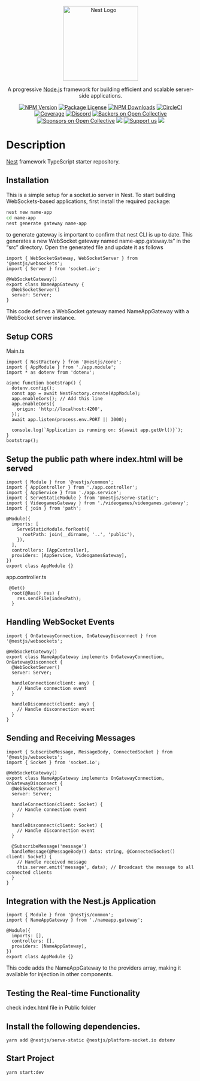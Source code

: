 <p align="center">
  <a href="http://nestjs.com/" target="blank"><img src="https://nestjs.com/img/logo-small.svg" width="200" alt="Nest Logo" /></a>
</p>

[circleci-image]: https://img.shields.io/circleci/build/github/nestjs/nest/master?token=abc123def456
[circleci-url]: https://circleci.com/gh/nestjs/nest

  <p align="center">A progressive <a href="http://nodejs.org" target="_blank">Node.js</a> framework for building efficient and scalable server-side applications.</p>
    <p align="center">
<a href="https://www.npmjs.com/~nestjscore" target="_blank"><img src="https://img.shields.io/npm/v/@nestjs/core.svg" alt="NPM Version" /></a>
<a href="https://www.npmjs.com/~nestjscore" target="_blank"><img src="https://img.shields.io/npm/l/@nestjs/core.svg" alt="Package License" /></a>
<a href="https://www.npmjs.com/~nestjscore" target="_blank"><img src="https://img.shields.io/npm/dm/@nestjs/common.svg" alt="NPM Downloads" /></a>
<a href="https://circleci.com/gh/nestjs/nest" target="_blank"><img src="https://img.shields.io/circleci/build/github/nestjs/nest/master" alt="CircleCI" /></a>
<a href="https://coveralls.io/github/nestjs/nest?branch=master" target="_blank"><img src="https://coveralls.io/repos/github/nestjs/nest/badge.svg?branch=master#9" alt="Coverage" /></a>
<a href="https://discord.gg/G7Qnnhy" target="_blank"><img src="https://img.shields.io/badge/discord-online-brightgreen.svg" alt="Discord"/></a>
<a href="https://opencollective.com/nest#backer" target="_blank"><img src="https://opencollective.com/nest/backers/badge.svg" alt="Backers on Open Collective" /></a>
<a href="https://opencollective.com/nest#sponsor" target="_blank"><img src="https://opencollective.com/nest/sponsors/badge.svg" alt="Sponsors on Open Collective" /></a>
  <a href="https://paypal.me/kamilmysliwiec" target="_blank"><img src="https://img.shields.io/badge/Donate-PayPal-ff3f59.svg"/></a>
    <a href="https://opencollective.com/nest#sponsor"  target="_blank"><img src="https://img.shields.io/badge/Support%20us-Open%20Collective-41B883.svg" alt="Support us"></a>
  <a href="https://twitter.com/nestframework" target="_blank"><img src="https://img.shields.io/twitter/follow/nestframework.svg?style=social&label=Follow"></a>
</p>
  <!--[![Backers on Open Collective](https://opencollective.com/nest/backers/badge.svg)](https://opencollective.com/nest#backer)
  [![Sponsors on Open Collective](https://opencollective.com/nest/sponsors/badge.svg)](https://opencollective.com/nest#sponsor)-->

# Description

[Nest](https://github.com/nestjs/nest) framework TypeScript starter repository.

## Installation

This is a simple setup for a socket.io server in Nest. To start building WebSockets-based applications, first install the required package:

```bash
nest new name-app
cd name-app
nest generate gateway name-app
```

to generate gateway is important to confirm that nest CLI is up to date. This generates a new WebSocket gateway named name-app.gateway.ts” in the “src” directory. Open the generated file and update it as follows

```dotnetcli
import { WebSocketGateway, WebSocketServer } from '@nestjs/websockets';
import { Server } from 'socket.io';

@WebSocketGateway()
export class NameAppGateway {
  @WebSocketServer()
  server: Server;
}
```
This code defines a WebSocket gateway named NameAppGateway with a WebSocket server instance.

## Setup CORS
Main.ts
```dotnetcli
import { NestFactory } from '@nestjs/core';
import { AppModule } from './app.module';
import * as dotenv from 'dotenv';

async function bootstrap() {
  dotenv.config();
  const app = await NestFactory.create(AppModule);
  app.enableCors(); // Add this line
  app.enableCors({
    origin: 'http://localhost:4200',
  });
  await app.listen(process.env.PORT || 3000);

  console.log(`Application is running on: ${await app.getUrl()}`);
}
bootstrap();
```

## Setup the public path where index.html will be served

```dotnetcli
import { Module } from '@nestjs/common';
import { AppController } from './app.controller';
import { AppService } from './app.service';
import { ServeStaticModule } from '@nestjs/serve-static';
import { VideogamesGateway } from './videogames/videogames.gateway';
import { join } from 'path';

@Module({
  imports: [
    ServeStaticModule.forRoot({
      rootPath: join(__dirname, '..', 'public'),
    }),
  ],
  controllers: [AppController],
  providers: [AppService, VideogamesGateway],
})
export class AppModule {}

```

app.controller.ts
```dotnetcli
 @Get()
  root(@Res() res) {
    res.sendFile(indexPath);
  }
```


## Handling WebSocket Events

```dotnetcli
import { OnGatewayConnection, OnGatewayDisconnect } from '@nestjs/websockets';

@WebSocketGateway()
export class NameAppGateway implements OnGatewayConnection, OnGatewayDisconnect {
  @WebSocketServer()
  server: Server;

  handleConnection(client: any) {
    // Handle connection event
  }

  handleDisconnect(client: any) {
    // Handle disconnection event
  }
}
```

## Sending and Receiving Messages

```dotnetcli
import { SubscribeMessage, MessageBody, ConnectedSocket } from '@nestjs/websockets';
import { Socket } from 'socket.io';

@WebSocketGateway()
export class NameAppGateway implements OnGatewayConnection, OnGatewayDisconnect {
  @WebSocketServer()
  server: Server;

  handleConnection(client: Socket) {
    // Handle connection event
  }

  handleDisconnect(client: Socket) {
    // Handle disconnection event
  }

  @SubscribeMessage('message')
  handleMessage(@MessageBody() data: string, @ConnectedSocket() client: Socket) {
    // Handle received message
    this.server.emit('message', data); // Broadcast the message to all connected clients
  }
}
```

## Integration with the Nest.js Application

```dotnetcli
import { Module } from '@nestjs/common';
import { NameAppGateway } from './nameapp.gateway';

@Module({
  imports: [],
  controllers: [],
  providers: [NameAppGateway],
})
export class AppModule {}
```

This code adds the NameAppGateway to the providers array, making it available for injection in other components.

## Testing the Real-time Functionality

check index.html file in Public folder

## Install the following dependencies.
```dotnetcli
yarn add @nestjs/serve-static @nestjs/platform-socket.io dotenv
```

## Start Project
```dotnetcli
yarn start:dev
```